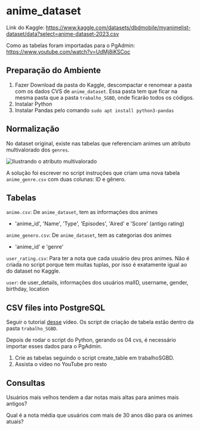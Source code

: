 # anime_dataset

Link do Kaggle:
https://www.kaggle.com/datasets/dbdmobile/myanimelist-dataset/data?select=anime-dataset-2023.csv

Como as tabelas foram importadas para o PgAdmin:
https://www.youtube.com/watch?v=UdMj8iKSCoc


## Preparação do Ambiente

1. Fazer Download da pasta do Kaggle, descompactar e renomear a pasta com os dados CVS de ```anime_dataset```. Essa pasta tem que ficar na mesma pasta que a pasta ```trabalho_SGBD```, onde ficarão todos os códigos.
2. Instalar Python
3. Instalar Pandas pelo comando
   ```sudo apt install python3-pandas```


## Normalização

No dataset original, existe nas tabelas que referenciam animes um atributo multivalorado dos `genres`.

 ![Ilustrando o atributo multivalorado](/img/1.png)

A solução foi escrever no script instruções que criam uma nova tabela `anime_genre.csv` com duas colunas: ID e gênero. 

## Tabelas

`anime.csv`: De `anime_dataset`, tem as informações dos animes
- 'anime_id', 'Name', 'Type', 'Episodes', 'Aired' e 'Score' (antigo rating)

`anime_genero.csv`: De `anime_dataset`, tem as categorias dos animes
- 'anime_id' e 'genre'

`user_rating.csv`: Para ter a nota que cada usuário deu pros animes. Não é criada no script porque tem muitas tuplas, por isso é exatamente igual ao do dataset no Kaggle.

`user`: de user_details, informações dos usuários
malID, username, gender, birthday, location 

## CSV files into PostgreSQL
Seguir o tutorial [desse]([/img/1.png](https://www.youtube.com/watch?v=UdMj8iKSCoc)) vídeo. Os script de criação de tabela estão dentro da pasta `trabalho_SGBD`.

Depois de rodar o script do Python, gerando os 04 cvs, é necessário importar esses dados para o PgAdmin. 
1. Crie as tabelas seguindo o script create_table em trabalhoSGBD.
2. Assista o vídeo no YouTube pro resto

## Consultas

Usuários mais velhos tendem a dar notas mais altas para animes mais antigos?

Qual é a nota média que usuários com mais de 30 anos dão para os animes atuais?
